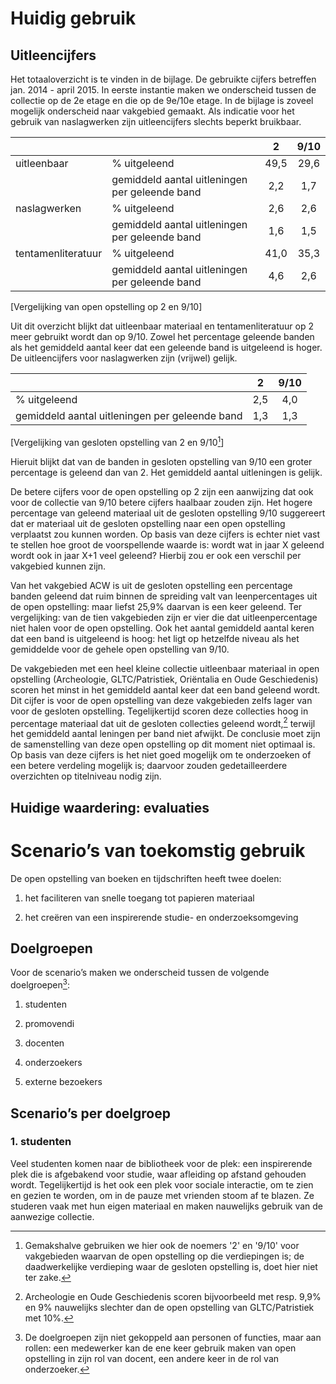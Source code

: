 # Huidig gebruik #

## Uitleencijfers ##

Het totaaloverzicht is te vinden in de bijlage. De gebruikte cijfers betreffen jan. 2014 - april 2015. In eerste instantie maken we onderscheid tussen de collectie op de 2e etage en die op de 9e/10e etage. In de bijlage is zoveel mogelijk onderscheid naar vakgebied gemaakt. Als indicatie voor het gebruik van naslagwerken zijn uitleencijfers slechts beperkt bruikbaar.

| |  | 2 | 9/10 |  
| --- | --- | :------: | :------: |  
| uitleenbaar | % uitgeleend | 49,5 | 29,6 |  
| | gemiddeld aantal uitleningen per geleende band | 2,2 | 1,7 |  
| naslagwerken | % uitgeleend | 2,6 | 2,6 |  
| | gemiddeld aantal uitleningen per geleende band | 1,6 | 1,5 |  
| tentamenliteratuur | % uitgeleend | 41,0 | 35,3 |  
|  | gemiddeld aantal uitleningen per geleende band | 4,6 | 2,6 |  
[Vergelijking van open opstelling op 2 en 9/10]

Uit dit overzicht blijkt dat uitleenbaar materiaal en tentamenliteratuur op 2 meer gebruikt wordt dan op 9/10. Zowel het percentage geleende banden als het gemiddeld aantal keer dat een geleende band  is uitgeleend is hoger. De uitleencijfers voor naslagwerken zijn (vrijwel) gelijk.

|  | 2 | 9/10 |  
| --- | :------: | :------: |  
| % uitgeleend | 2,5 | 4,0 |  
| gemiddeld aantal uitleningen per geleende band | 1,3 | 1,3 |
[Vergelijking  van gesloten opstelling van 2 en 9/10[^verdieping]]

Hieruit blijkt dat van de banden in gesloten opstelling van 9/10 een groter percentage is geleend dan van 2. Het gemiddeld aantal uitleningen is gelijk.

De betere cijfers voor de open opstelling op 2 zijn een aanwijzing dat ook voor de collectie van 9/10 betere cijfers haalbaar zouden zijn. Het hogere percentage van geleend materiaal uit de gesloten opstelling 9/10 suggereert dat er materiaal uit de gesloten opstelling naar een open opstelling verplaatst zou kunnen worden. Op basis van deze cijfers is echter niet vast te stellen hoe groot de voorspellende waarde is: wordt wat in jaar X geleend wordt ook in jaar X+1 veel geleend? Hierbij zou er ook een verschil per vakgebied kunnen zijn. 

Van het vakgebied ACW is uit de gesloten opstelling een percentage banden geleend dat ruim binnen de spreiding valt van leenpercentages uit de open opstelling: maar liefst 25,9% daarvan is een keer geleend. Ter vergelijking: van de tien vakgebieden zijn er vier die dat uitleenpercentage niet halen voor de open opstelling. Ook het aantal gemiddeld aantal keren dat een band is uitgeleend is hoog: het ligt op hetzelfde niveau als het gemiddelde voor de gehele open opstelling van 9/10.

De vakgebieden met een heel kleine collectie uitleenbaar materiaal in open opstelling (Archeologie, GLTC/Patristiek, Oriëntalia en Oude Geschiedenis) scoren het minst in het gemiddeld aantal keer dat een band geleend wordt. Dit cijfer is voor de open opstelling van deze vakgebieden zelfs lager van voor de gesloten opstelling. Tegelijkertijd scoren deze collecties hoog in percentage materiaal dat uit de gesloten collecties geleend wordt,[^percentage] terwijl het gemiddeld aantal leningen per band niet afwijkt. De conclusie moet zijn de samenstelling van deze open opstelling op dit moment niet optimaal is. Op basis van deze cijfers is het niet goed mogelijk om te onderzoeken of een betere verdeling mogelijk is; daarvoor zouden gedetailleerdere overzichten op titelniveau nodig zijn.

[^verdieping]: Gemakshalve gebruiken we hier ook de noemers '2' en '9/10' voor vakgebieden waarvan de open opstelling op die verdiepingen is; de daadwerkelijke verdieping waar de gesloten opstelling is, doet hier niet ter zake.
[^percentage]: Archeologie en Oude Geschiedenis scoren bijvoorbeeld met resp. 9,9% en 9% nauwelijks slechter dan de open opstelling van GLTC/Patristiek met 10%. 


## Huidige waardering: evaluaties ##

# Scenario’s van toekomstig gebruik #

De open opstelling van boeken en tijdschriften heeft twee doelen:

1. het faciliteren van snelle toegang tot papieren materiaal

2. het creëren van een inspirerende studie- en onderzoeksomgeving

## Doelgroepen ##

Voor de scenario’s maken we onderscheid tussen de volgende doelgroepen[^rol]:

1. studenten

2. promovendi

3. docenten

4. onderzoekers

5. externe bezoekers

## Scenario’s per doelgroep ##

### 1. studenten ###

Veel studenten komen naar de bibliotheek voor de plek: een inspirerende plek die is afgebakend voor studie, waar afleiding  op afstand gehouden wordt. Tegelijkertijd is het ook een plek voor sociale interactie, om te zien en gezien te worden, om in de pauze met vrienden stoom af te blazen. Ze studeren vaak met hun eigen materiaal en maken nauwelijks gebruik van de aanwezige collectie.

[^rol]:  De doelgroepen zijn niet gekoppeld aan personen of functies, maar aan rollen: een medewerker kan de ene keer gebruik maken van open opstelling in zijn rol van docent, een andere keer in de rol van onderzoeker.